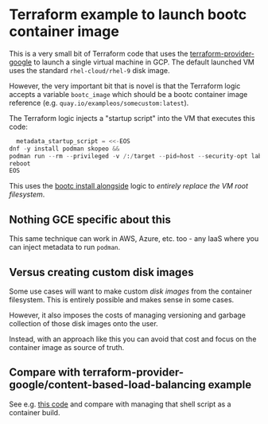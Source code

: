 # Terraform example to launch bootc container image

This is a very small bit of Terraform code that uses the
[terraform-provider-google](https://github.com/hashicorp/terraform-provider-google)
to launch a single virtual machine in GCP.  The default
launched VM uses the standard `rhel-cloud/rhel-9` disk image.

However, the very important bit that is novel is that the Terraform logic
accepts a variable `bootc_image` which should be a bootc container image
reference (e.g. `quay.io/exampleos/somecustom:latest`).

The Terraform logic injects a "startup script" into the VM that executes
this code:

```terraform
  metadata_startup_script = <<-EOS
dnf -y install podman skopeo &&
podman run --rm --privileged -v /:/target --pid=host --security-opt label=type:unconfined_t ${var.bootc_image} bootc install to-filesystem --replace=alongside /target &&
reboot
EOS
```

This uses the [bootc install alongside](https://github.com/containers/bootc/blob/main/docs/install.md#using-bootc-install-to-filesystem---replacealongside)
logic to *entirely replace the VM root filesystem*.

## Nothing GCE specific about this

This same technique can work in AWS, Azure, etc. too - any IaaS
where you can inject metadata to run `podman`.

## Versus creating custom disk images

Some use cases will want to make custom *disk images* from
the container filesystem.  This is entirely possible and makes sense
in some cases.

However, it also imposes the costs of managing versioning and garbage
collection of those disk images onto the user.

Instead, with an approach like this you can avoid that cost and
focus on the container image as source of truth.

## Compare with terraform-provider-google/content-based-load-balancing example

See e.g. [this code](https://github.com/hashicorp/terraform-provider-google/blob/9d577db230bead275a4a1a6ae2c15a608a9dba1b/examples/content-based-load-balancing/scripts/install-video.sh)
and compare with managing that shell script as a container build.
